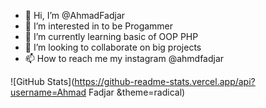 - 👋 Hi, I’m @AhmadFadjar
- 👀 I’m interested in to be Progammer
- 🌱 I’m currently learning basic of OOP PHP
- 💞️ I’m looking to collaborate on big projects 
- 📫 How to reach me my instagram @ahmdfadjar

![GitHub Stats](https://github-readme-stats.vercel.app/api?username=Ahmad Fadjar &theme=radical)

<!---
AhmadFadjar/AhmadFadjar is a ✨ special ✨ repository because its `README.md` (this file) appears on your GitHub profile.
You can click the Preview link to take a look at your changes.
--->
